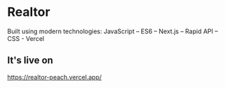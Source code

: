 # Realtor

Built using modern technologies: JavaScript – ES6 – Next.js – Rapid API – CSS - Vercel

## It's live on
https://realtor-peach.vercel.app/
